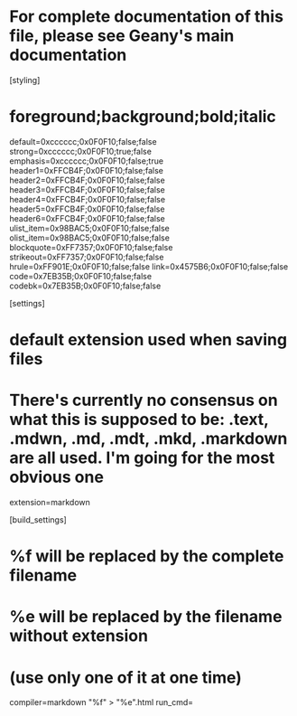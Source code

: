 # For complete documentation of this file, please see Geany's main documentation
[styling]
# foreground;background;bold;italic
default=0xcccccc;0x0F0F10;false;false
strong=0xcccccc;0x0F0F10;true;false
emphasis=0xcccccc;0x0F0F10;false;true
header1=0xFFCB4F;0x0F0F10;false;false
header2=0xFFCB4F;0x0F0F10;false;false
header3=0xFFCB4F;0x0F0F10;false;false
header4=0xFFCB4F;0x0F0F10;false;false
header5=0xFFCB4F;0x0F0F10;false;false
header6=0xFFCB4F;0x0F0F10;false;false
ulist_item=0x98BAC5;0x0F0F10;false;false
olist_item=0x98BAC5;0x0F0F10;false;false
blockquote=0xFF7357;0x0F0F10;false;false
strikeout=0xFF7357;0x0F0F10;false;false
hrule=0xFF901E;0x0F0F10;false;false
link=0x4575B6;0x0F0F10;false;false
code=0x7EB35B;0x0F0F10;false;false
codebk=0x7EB35B;0x0F0F10;false;false

[settings]
# default extension used when saving files
# There's currently no consensus on what this is supposed to be: .text, .mdwn, .md, .mdt, .mkd, .markdown are all used. I'm going for the most obvious one
extension=markdown

[build_settings]
# %f will be replaced by the complete filename
# %e will be replaced by the filename without extension
# (use only one of it at one time)
compiler=markdown "%f" > "%e".html
run_cmd=